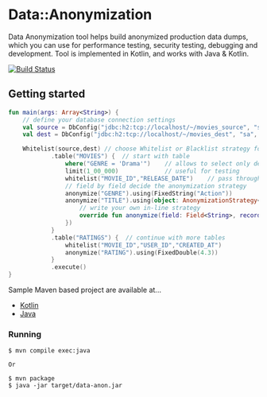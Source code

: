 # Data::Anonymization
Data Anonymization tool helps build anonymized production data dumps, 
which you can use for performance testing, security testing, debugging and development.
Tool is implemented in Kotlin, and works with Java & Kotlin.

[![Build Status](https://travis-ci.org/dataanon/data-anon.svg?branch=master)](https://travis-ci.org/dataanon/data-anon)

## Getting started

```kotlin
fun main(args: Array<String>) {
    // define your database connection settings 
    val source = DbConfig("jdbc:h2:tcp://localhost/~/movies_source", "sa", "")
    val dest = DbConfig("jdbc:h2:tcp://localhost/~/movies_dest", "sa", "")

    Whitelist(source,dest) // choose Whitelist or Blacklist strategy for anonymization
            .table("MOVIES") {  // start with table                                
                where("GENRE = 'Drama'")    // allows to select only desired rows
                limit(1_00_000)             // useful for testing
                whitelist("MOVIE_ID","RELEASE_DATE")    // pass through fields
                // field by field decide the anonymization strategy 
                anonymize("GENRE").using(FixedString("Action"))
                anonymize("TITLE").using(object: AnonymizationStrategy<String>{
                    // write your own in-line strategy
                    override fun anonymize(field: Field<String>, record: Record): String = "MY MOVIE ${record.rowNum}"
                })
            }
            .table("RATINGS") {  // continue with more tables
                whitelist("MOVIE_ID","USER_ID","CREATED_AT")
                anonymize("RATING").using(FixedDouble(4.3))
            }
            .execute()
}
```

Sample Maven based project are available at...

* [Kotlin](https://github.com/dataanon/dataanon-kotlin-sample)
* [Java](https://github.com/dataanon/dataanon-java-sample) 

### Running

    $ mvn compile exec:java
    
    Or 
    
    $ mvn package
    $ java -jar target/data-anon.jar 
         




